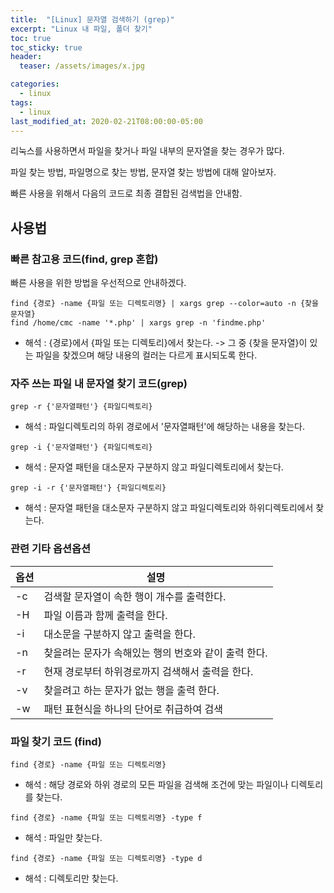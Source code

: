 ```yaml
---
title:  "[Linux] 문자열 검색하기 (grep)"
excerpt: "Linux 내 파일, 폴더 찾기"
toc: true
toc_sticky: true
header:
  teaser: /assets/images/x.jpg

categories:
  - linux
tags:
  - linux
last_modified_at: 2020-02-21T08:00:00-05:00
---
```


리눅스를 사용하면서 파일을 찾거나 파일 내부의 문자열을 찾는 경우가 많다.

파일 찾는 방법, 파일명으로 찾는 방법, 문자열 찾는 방법에 대해 알아보자.

빠른 사용을 위해서 다음의 코드로 최종 결합된 검색법을 안내함.

## 사용법

### 빠른 참고용 코드(find, grep 혼합)

빠른 사용을 위한 방법을 우선적으로 안내하겠다.

```
find {경로} -name {파일 또는 디렉토리명} | xargs grep --color=auto -n {찾을 문자열}
find /home/cmc -name '*.php' | xargs grep -n 'findme.php'
```

- 해석 : {경로}에서 {파일 또는 디렉토리}에서 찾는다. -> 그 중 {찾을 문자열}이 있는 파일을 찾겠으며 해당 내용의 컬러는 다르게 표시되도록 한다.



### 자주 쓰는 파일 내 문자열 찾기 코드(grep)

```
grep -r {'문자열패턴'} {파일디렉토리}
```

- 해석 : 파일디렉토리의 하위 경로에서 '문자열패턴'에 해당하는 내용을 찾는다.

  

```
grep -i {'문자열패턴'} {파일디렉토리}
```

- 해석 : 문자열 패턴을 대소문자 구분하지 않고 파일디렉토리에서 찾는다. 

  

```
grep -i -r {'문자열패턴'} {파일디렉토리}
```

- 해석 : 문자열 패턴을 대소문자 구분하지 않고 파일디렉토리와 하위디렉토리에서 찾는다.



### 관련 기타 옵션옵션

| 옵션 | 설명                                                 |
| ---- | ---------------------------------------------------- |
| -c   | 검색할 문자열이 속한 행이 개수를 출력한다.           |
| -H   | 파일 이름과 함께 출력을 한다.                        |
| -i   | 대소문을 구분하지 않고 출력을 한다.                  |
| -n   | 찾을려는 문자가 속해있는 행의 번호와 같이 출력 한다. |
| -r   | 현재 경로부터 하위경로까지 검색해서 출력을 한다.     |
| -v   | 찾을려고 하는 문자가 없는 행을 출력 한다.            |
| -w   | 패턴 표현식을 하나의 단어로 취급하여 검색            |



### 파일 찾기 코드 (find)
```
find {경로} -name {파일 또는 디렉토리명}
```

- 해석 : 해당 경로와 하위 경로의 모든 파일을 검색해 조건에 맞는 파일이나 디렉토리를 찾는다. 



```
find {경로} -name {파일 또는 디렉토리명} -type f
```

- 해석 : 파일만 찾는다.



```
find {경로} -name {파일 또는 디렉토리명} -type d
```

-  해석 : 디렉토리만 찾는다.